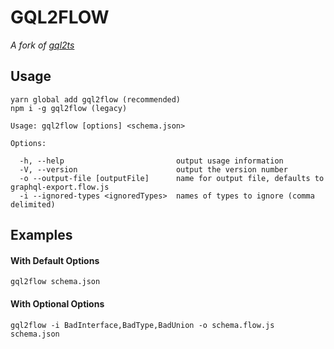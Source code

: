 # GQL2FLOW

*A fork of [gql2ts](https://github.com/avantcredit/gql2ts)*


## Usage
```shell
yarn global add gql2flow (recommended)
npm i -g gql2flow (legacy)
```


```
Usage: gql2flow [options] <schema.json>

Options:

  -h, --help                         output usage information
  -V, --version                      output the version number
  -o --output-file [outputFile]      name for output file, defaults to graphql-export.flow.js
  -i --ignored-types <ignoredTypes>  names of types to ignore (comma delimited)
```

## Examples

#### With Default Options
```shell
gql2flow schema.json
```


#### With Optional Options
```shell
gql2flow -i BadInterface,BadType,BadUnion -o schema.flow.js schema.json
```

